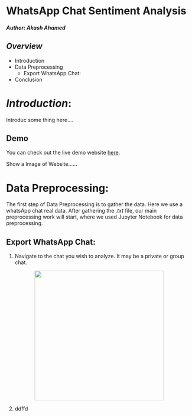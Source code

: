 # WhatsApp Chat Sentiment Analysis
##### *Author:* Akash Ahamed

## *Overview*
- Introduction
- Data Preprocessing
  - Export WhatsApp Chat:
- Conclusion

# *Introduction*:
Introduc some thing here....

## Demo
You can check out the live demo website [here](https://github.com/pankajkanani/whatsapp-link).

Show a Image of Website......
# Data Preprocessing:
The first step of  Data Preprocessing is to gather the data. Here we use a whatsApp chat real data.
After gathering the *.txt* file, our main preprocessing work will start, where we used Jupyter Notebook for data preprocessing.

## Export WhatsApp Chat:
1. Navigate to the chat you wish to analyze. It may be a private or group chat.
<p align="center">
<img src="assets/extras/4-the-office.gif" width=350>
</p>  

2. ddffd
